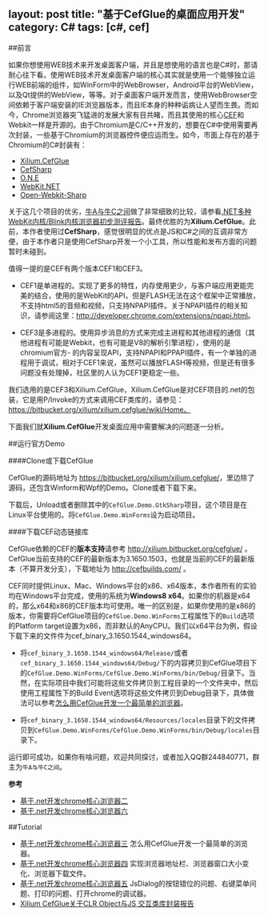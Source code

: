 layout: post
title: "基于CefGlue的桌面应用开发"
category: C#
tags: [c#, cef]
--- 

##前言

如果你想使用WEB技术来开发桌面客户端，并且是想使用的语言也是C#时，那请耐心往下看。使用WEB技术开发桌面客户端的核心其实就是使用一个能够独立运行WEB前端的组件，如WinForm中的WebBrowser，Android平台的WebView，以及Qt提供的WebView，等等。对于桌面客户端开发而言，使用WebBrowser空间依赖于客户端安装的IE浏览器版本，而且IE本身的种种诟病让人望而生畏。而如今，Chrome浏览器突飞猛进的发展大家有目共睹，而且其使用的核心[CEF](https://code.google.com/p/chromiumembedded/)和Webkit一样是开源的。由于Chromium是C/C++开发的，想要在C#中使用需要再次封装，一些基于Chromium的浏览器控件便应运而生。如今，市面上存在的基于Chromium的C#封装有：

<!--more-->

- [Xilium.CefGlue](https://bitbucket.org/xilium/xilium.cefglue/)
- [CefSharp](https://github.com/cefsharp/CefSharp)
- [O.N.E](http://www.one-lab.net/)
- [WebKit.NET](http://webkitdotnet.sourceforge.net/)
- [Open-Webkit-Sharp](https://code.google.com/p/open-webkit-sharp/)

关于这几个项目的优劣，[牛A与牛C之间](http://www.wuleba.com/author/flydoos)做了非常细致的比较，请参看[.NET多种WebKit内核/Blink内核浏览器初步测评报告](http://www.wuleba.com/23590.html)。最终优胜的为**Xilium.CefGlue**。此前，本作者使用过**CefSharp**，感觉很明显的优点是JS和C#之间的互调非常方便，由于本作者只是使用CefSharp开发一个小工具，所以性能和发布方面的问题暂时未碰到。

值得一提的是CEF有两个版本CEF1和CEF3。

- CEF1是单进程的。实现了更多的特性，内存使用更少，与客户端应用更能完美的结合，使用的是WebKit的API，但是FLASH无法在这个框架中正常播放，不支持html5的音频和视频，只支持NPAPI插件。关于NPAPI插件的相关知识，请参阅这里：<http://developer.chrome.com/extensions/npapi.html>。

- CEF3是多进程的。使用异步消息的方式来完成主进程和其他进程的通信（其他进程有可能是Webkit，也有可能是V8的解析引擎进程），使用的是chromium官方- 的内容呈现API，支持NPAPI和PPAPI插件，有一个单独的进程用于调试，相对于CEF1来说，虽然可以播放FLASH等视频，但是还有很多问题没有处理掉，社区里的人认为CEF1更稳定一些。

我们选用的是CEF3和Xilium.CefGlue，Xilium.CefGlue是对CEF项目的.net的包装，它是用P/Invoke的方式来调用CEF类库的，请参见：https://bitbucket.org/xilium/xilium.cefglue/wiki/Home。

下面我们就**Xilium.CefGlue**开发桌面应用中需要解决的问题逐一分析。

##运行官方Demo

####Clone或下载CefGlue

CefGlue的源码地址为 <https://bitbucket.org/xilium/xilium.cefglue/>，里边除了源码，还包含Winform和Wpf的Demo。Clone或者下载下来。

下载后，Unload或者删除其中的`CefGlue.Demo.GtkSharp`项目，这个项目是在Linux平台使用的。将`CefGlue.Demo.WinForms`设为启动项目。

####下载CEF动态链接库

CefGlue依赖的CEF的**版本支持**请参考 <http://xilium.bitbucket.org/cefglue/> 。CefGlue当前支持的CEF的最新版本为3.1650.1503，也就是当前的CEF的最新版本（不算开发分支），下载地址为 <http://cefbuilds.com/> 。

CEF同时提供Linux、Mac、Windows平台的x86、x64版本，本作者所有的实验均在Windows平台完成，使用的系统为**Windows8 x64**。如果你的机器是x64的，那么x64和x86的CEF版本均可使用。唯一的区别是，如果你使用的是x86的版本，你需要将CefGlue项目的`CefGlue.Demo.WinForms`工程属性下的`Build`选项的Platform target设置为x86，而非默认的AnyCPU。我们以x64平台为例，假设下载下来的文件件为cef_binary_3.1650.1544_windows64。

- 将`cef_binary_3.1650.1544_windows64/Release/`或者`cef_binary_3.1650.1544_windows64/Debug/`下的内容拷贝到CefGlue项目下的`CefGlue.Demo.WinForms/CefGlue.Demo.WinForms/bin/Debug/`目录下。当然，在实际项目中我们可能将这些文件拷贝到工程目录的一个文件夹中，然后使用工程属性下的Build Event选项将这些文件拷贝到Debug目录下，具体做法可以参考[怎么用CefGlue开发一个最简单的浏览器](http://www.cnblogs.com/liulun/archive/2013/05/12/3035127.html)。

- 将`cef_binary_3.1650.1544_windows64/Resources/locales`目录下的文件拷贝到`CefGlue.Demo.WinForms/CefGlue.Demo.WinForms/bin/Debug/locales`目录下。

运行即可成功，如果你有啥问题，欢迎共同探讨，或者加入QQ群244840771，群主为`牛A与牛C之间`。

**参考**

- [基于.net开发chrome核心浏览器二](http://www.cnblogs.com/liulun/archive/2013/04/20/3031502.html)
- [基于.net开发chrome核心浏览器六](http://www.cnblogs.com/liulun/p/3287028.html)

##Tutorial

- [基于.net开发chrome核心浏览器三](http://www.cnblogs.com/liulun/archive/2013/05/12/3035127.html) 怎么用CefGlue开发一个最简单的浏览器。
- [基于.net开发chrome核心浏览器四](http://www.cnblogs.com/liulun/archive/2013/05/31/3079516.html) 实现浏览器地址栏、浏览器窗口大小变化、浏览器下载文件。
- [基于.net开发chrome核心浏览器五](http://www.cnblogs.com/liulun/p/3115015.html) JsDialog的按钮错位的问题、右键菜单问题、打印的问题、打开chrome的调试器。
- [Xilium CefGlue关于CLR Object与JS 交互类库封装报告](http://www.wuleba.com/23614.html)